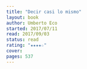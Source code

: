 ```yaml
---
title: "Decir casi lo mismo"
layout: book
author: Umberto Eco
started: 2017/07/11
read: 2017/09/03
status: read
rating: "★★★★☆"
cover: 
pages: 537
---
```

